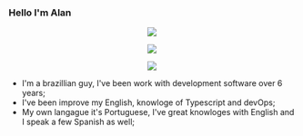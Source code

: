 ### Hello I'm Alan ###

<div align="center">
  <a href="https://www.linkedin.com/in/alan-novais-866803a0/" target="_blank"><img src="https://img.shields.io/badge/LinkedIn-0077B5?style=for-the-badge&logo=linkedin&logoColor=white"></a>

  <a href="https://wa.me/5571981427074?text='Hello%20I%20found%20your%20profile%20on%20GitHub%20I%20would%20like%20talk%20to%20you'" target="_blank"><img     src="https://img.shields.io/badge/WhatsApp-25D366?style=for-the-badge&logo=whatsapp&logoColor=white"></a>
  
  <a href="mailto:alannovais08@gmail.com?subject=Let%39s%20gonna%20talk" target="_blank"><img src="https://img.shields.io/badge/Gmail-D14836?style=for-the-badge&logo=gmail&logoColor=white"></a>
</div>
 




- I'm a brazillian guy, I've been work with development software over 6 years;
- I've been improve my English, knowloge of Typescript and devOps;
- My own langague it's Portuguese, I've great knowloges with English and I speak a few Spanish as well;
